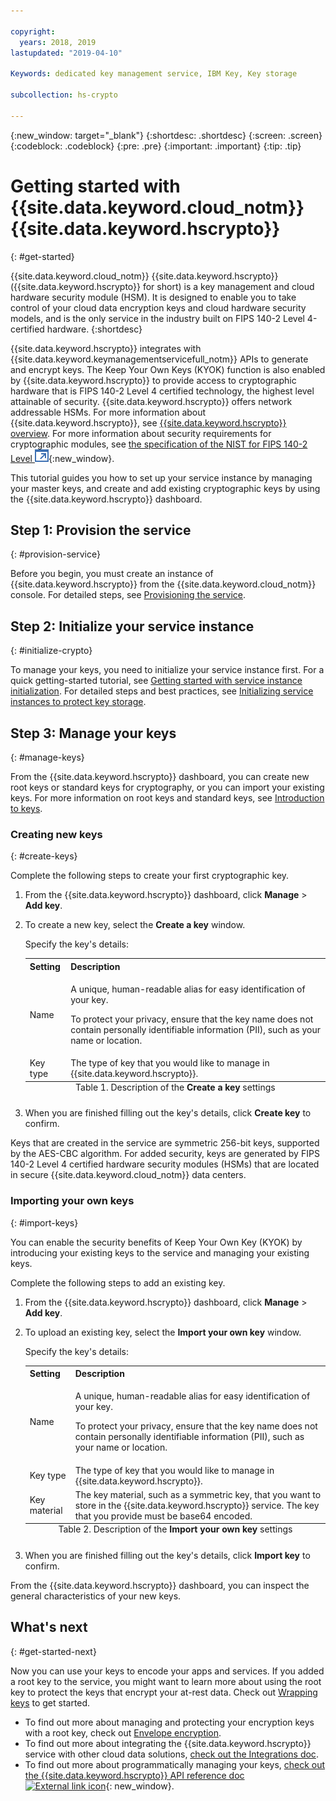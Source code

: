 ```yaml
---

copyright:
  years: 2018, 2019
lastupdated: "2019-04-10"

Keywords: dedicated key management service, IBM Key, Key storage

subcollection: hs-crypto

---
```


{:new_window: target="_blank"}
{:shortdesc: .shortdesc}
{:screen: .screen}
{:codeblock: .codeblock}
{:pre: .pre}
{:important: .important}
{:tip: .tip}

# Getting started with {{site.data.keyword.cloud_notm}} {{site.data.keyword.hscrypto}}
{: #get-started}

{{site.data.keyword.cloud_notm}} {{site.data.keyword.hscrypto}} ({{site.data.keyword.hscrypto}} for short) is a key management and cloud hardware security module (HSM). It is designed to enable you to take control of your cloud data encryption keys and cloud hardware security models, and is the only service in the industry built on FIPS 140-2 Level 4-certified hardware.
{:shortdesc}

{{site.data.keyword.hscrypto}} integrates with {{site.data.keyword.keymanagementservicefull_notm}} APIs to generate and encrypt keys. The Keep Your Own Keys (KYOK) function is also enabled by {{site.data.keyword.hscrypto}} to provide access to cryptographic hardware that is FIPS 140-2 Level 4 certified technology, the highest level attainable of security. {{site.data.keyword.hscrypto}} offers network addressable HSMs. <!-- and is accessible via PKCS#11 application programming interfaces (APIs) with several popular programming languages such as Java, JavaScript, Swift, and so on. You can access {{site.data.keyword.hscrypto}} via an Advanced Cryptography Service Provider (ACSP) client, which communicates with the ACSP server to enable you to access the backend cryptographic resources.--> For more information about {{site.data.keyword.hscrypto}}, see [{{site.data.keyword.hscrypto}} overview](/docs/services/hs-crypto/overview.html). For more information about security requirements for cryptographic modules, see [the specification of the NIST for FIPS 140-2 Level ![External link icon](image/external_link.svg "External link icon")](https://csrc.nist.gov/publications/detail/fips/140/2/final){:new_window}.

<!-- {{site.data.keyword.hscrypto}} is the cryptography that {{site.data.keyword.blockchainfull_notm}} Platform is built with. It is also a member of the {{site.data.keyword.cloud_notm}} Hyper Protect Family, including [{{site.data.keyword.cloud_notm}} Hyper Protect DBaaS ![External link icon](image/external_link.svg "External link icon")](https://cloud.ibm.com/docs/services/hypersecure-dbaas/index.html){:new_window}, {{site.data.keyword.cloud_notm}} {{site.data.keyword.hscrypto}}, [{{site.data.keyword.cloud_notm}} Container Service ![External link icon](image/external_link.svg "External link icon")](https://cloud.ibm.com/docs/containers/container_index.html){:new_window}, and [{{site.data.keyword.cloud_notm}} {{site.data.keyword.hsplatform}} ![External link icon](image/external_link.svg "External link icon")](https://cloud.ibm.com/docs/services/hypersecure-platform/index.html){:new_window}. -->

This tutorial guides you how to set up your service instance by managing your master keys, and create and add existing cryptographic keys by using the {{site.data.keyword.hscrypto}} dashboard.


## Step 1: Provision the service
{: #provision-service}

Before you begin, you must create an instance of {{site.data.keyword.hscrypto}} from the {{site.data.keyword.cloud_notm}} console. For detailed steps, see [Provisioning the service](/docs/services/hs-crypto/provision.html).

## Step 2: Initialize your service instance
{: #initialize-crypto}

To manage your keys, you need to initialize your service instance first. For a quick getting-started tutorial, see [Getting started with service instance initialization](/docs/services/hs-crypto/get_started_hsm.html). For detailed steps and best practices, see [Initializing service instances to protect key storage](/docs/services/hs-crypto/initialize_hsm.html).

## Step 3: Manage your keys
{: #manage-keys}

From the {{site.data.keyword.hscrypto}} dashboard, you can create new root keys or standard keys for cryptography, or you can import your existing keys. For more information on root keys and standard keys, see [Introduction to keys](/docs/services/hs-crypto/keys_intro.html).

### Creating new keys
{: #create-keys}

Complete the following steps to create your first cryptographic key.

1. From the {{site.data.keyword.hscrypto}} dashboard, click **Manage** &gt; **Add key**.
2. To create a new key, select the **Create a key** window.

    Specify the key's details:

    <table>
      <tr>
        <th>Setting</th>
        <th>Description</th>
      </tr>
      <tr>
        <td>Name</td>
        <td>
          <p>A unique, human-readable alias for easy identification of your key.</p>
          <p>To protect your privacy, ensure that the key name does not contain personally identifiable information (PII), such as your name or location.</p>
        </td>
      </tr>
      <tr>
        <td>Key type</td>
        <td>The type of key that you would like to manage in {{site.data.keyword.hscrypto}}.</td>
      </tr>
      <caption style="caption-side:bottom;">Table 1. Description of the <b>Create a key</b> settings</caption>
    </table>

3. When you are finished filling out the key's details, click **Create key** to confirm.

Keys that are created in the service are symmetric 256-bit keys, supported by the AES-CBC algorithm. For added security, keys are generated by FIPS 140-2 Level 4 certified hardware security modules (HSMs) that are located in secure {{site.data.keyword.cloud_notm}} data centers.

### Importing your own keys
{: #import-keys}

You can enable the security benefits of Keep Your Own Key (KYOK) by introducing your existing keys to the service and managing your existing keys.

Complete the following steps to add an existing key.

1. From the {{site.data.keyword.hscrypto}} dashboard, click **Manage** &gt; **Add key**.
2. To upload an existing key, select the **Import your own key** window.

    Specify the key's details:

    <table>
      <tr>
        <th>Setting</th>
        <th>Description</th>
      </tr>
      <tr>
        <td>Name</td>
        <td>
          <p>A unique, human-readable alias for easy identification of your key.</p>
          <p>To protect your privacy, ensure that the key name does not contain personally identifiable information (PII), such as your name or location.</p>
        </td>
      </tr>
      <tr>
        <td>Key type</td>
        <td>The type of key that you would like to manage in {{site.data.keyword.hscrypto}}.</td>
      </tr>
      <tr>
        <td>Key material</td>
        <td>The key material, such as a symmetric key, that you want to store in the {{site.data.keyword.hscrypto}} service. The key that you provide must be base64 encoded.</td>
      </tr>
      <caption style="caption-side:bottom;">Table 2. Description of the <b>Import your own key</b> settings</caption>
    </table>

3. When you are finished filling out the key's details, click **Import key** to confirm.

From the {{site.data.keyword.hscrypto}} dashboard, you can inspect the general characteristics of your new keys.

## What's next
{: #get-started-next}

Now you can use your keys to encode your apps and services. If you added a root key to the service, you might want to learn more about using the root key to protect the keys that encrypt your at-rest data. Check out [Wrapping keys](/docs/services/hs-crypto/wrap-keys.html) to get started.

- To find out more about managing and protecting your encryption keys with a root key, check out [Envelope encryption](/docs/services/hs-crypto/envelope-encryption.html).
- To find out more about integrating the {{site.data.keyword.hscrypto}} service with other cloud data solutions, [check out the Integrations doc](/docs/services/hs-crypto/integrate-services.html).
- To find out more about programmatically managing your keys, [check out the {{site.data.keyword.hscrypto}} API reference doc ![External link icon](../../icons/launch-glyph.svg "External link icon")](https://{DomainName}/apidocs/hs-crypto){: new_window}.

<!-- Complete the following steps to provision {{site.data.keyword.hscrypto}}:
1. Log in to your [IBM Cloud account ![External link icon](image/external_link.svg "External link icon")](https://cloud.ibm.com/){:new_window}.
2. Visit [{{site.data.keyword.cloud_notm}} Experimental Services ![External link icon](image/external_link.svg "External link icon")](https://cloud.ibm.com/catalog/labs/){:new_window} to see the list of services in experimental phase.
3. From the **All Categories** navigation pane on the left, click the **Security** category under **Platform**.
4. From the list of services, click the **{{site.data.keyword.hscrypto}}** tile.
5. Select the **{{site.data.keyword.hscrypto}} Lite Plan**, and click **Create** to provision an instance of {{site.data.keyword.IBM_notm}} CloudCrypto in the account, region, and resource group where you log in.-->

<!-- ## Installing ACSP client libraries -->

<!-- You can access {{site.data.keyword.hscrypto}} via an Advanced Cryptography Service Provider (ACSP) client. Complete the following steps to install the ACSP client libraries in your local environment. -->

<!-- 1. Download the installation package from the [GitHub repository ![External link icon](image/external_link.svg "External link icon")](https://github.com/ibm-developer/ibm-cloud-hyperprotectcrypto){:new_window}. In the **packages** folder, choose the installation package file that is suitable for your operation system and CPU architecture. For example, for Ubuntu on x86, choose `acsp-pkcs11-client_1.5-3.5_amd64.deb`.
2. Install the package to install the ACSP client libraries with the `dpkg` command. For example, `dpkg -i acsp-pkcs11-client_1.5-3.5_amd64.deb`. -->



<!-- ## Configuring ACSP client -->

<!-- At the current stage, {{site.data.keyword.hscrypto}} provides only self-signed certificates.

You need to configure the ACSP client to enable a proper secure communication channel (mutual TLS) to your service instance in the cloud. -->

<!-- 1. In your {{site.data.keyword.hscrypto}} service instance in {{site.data.keyword.cloud_notm}}, select **Manage** from the left navigator.
2. On the "Manage" screen, click the **Download Config** button to download the `acsp_client_credentials.uue` file.
3. Copy the `acsp_client_credentials.uue` file to the `/opt/ibm/acsp-pkcs11-client/config` directory in your local environment.
4. In the `/opt/ibm/acsp-pkcs11-client/config` directory, decode the file with the following command:
       `base64 --decode acsp_client_credentials.uue > acsp_client_credentials.tar`
5. Extract the client credentials file with the following command:
       `tar xf acsp_client_credentials.tar`
6. Move the `server-config` files into the default place with the following command:
       `mv server-config/* ./`
7. Rename the client credentials file with the following command:
       `mv acsp.properties.client acsp.properties`
8. (Optional:) Change group ID of the files with the following command:
       `chown root.pkcs11 *`
9. Enable ACSP to use the proper config for the service instance in the cloud:
       `export ACSP_P11=/opt/ibm/acsp-pkcs11-client/config/acsp.properties` -->

<!-- Now your ACSP client is operational and your {{site.data.keyword.hscrypto}} is ready to use!

For more information about ACSP client installation and configuration, see [ACSP Client Installation and Configuration Guide ![External link icon](image/external_link.svg "External link icon")](https://github.com/ibm-developer/ibm-cloud-hyperprotectcrypto/blob/master/doc/ACSP-client-config-guide.pdf){:new_window}. -->
